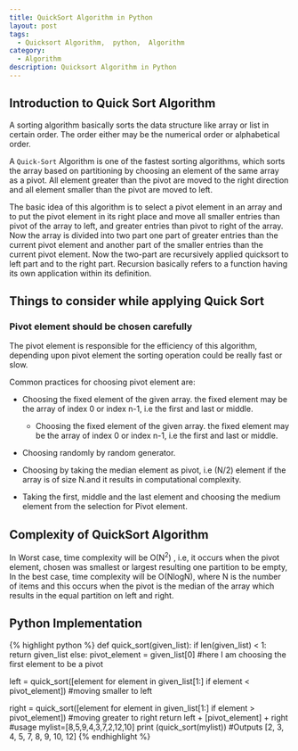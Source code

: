 ```yaml
---
title: QuickSort Algorithm in Python
layout: post
tags:
  - Quicksort Algorithm,  python,  Algorithm
category:
  - Algorithm
description: Quicksort Algorithm in Python
---
```


## Introduction to Quick Sort Algorithm

A sorting algorithm basically sorts the data structure like array or list in certain order. The order either may be the numerical order or alphabetical order.

A `Quick-Sort` Algorithm is one of the fastest sorting algorithms, which sorts the array based on partitioning by choosing an element of the same array as a pivot. All element greater than the pivot are moved to the right direction and all element smaller than the pivot are moved to left.

The basic idea of this algorithm is to select a pivot element in an array and to put the pivot element in its right place and move all smaller entries than pivot of the array to left, and greater entries than pivot to right of the array.
Now the array is divided into two part one part of greater entries than the current pivot element and another part of the smaller entries than the current pivot element.
Now the two-part are recursively applied quicksort to left part and to the right part. Recursion basically refers to a function having its own application within its definition.

## Things to consider while applying Quick Sort

### Pivot element should be chosen carefully

The pivot element is responsible for the efficiency of this algorithm, depending upon pivot element the sorting operation could be really fast or slow.

Common practices for choosing pivot element are:

- Choosing the fixed element of the given array. the fixed element may be the array of index 0 or index n-1, i.e the first and last or middle.

  - Choosing the fixed element of the given array. the fixed element may be the array of index 0 or index n-1, i.e the first and last or middle.

- Choosing randomly by random generator.
- Choosing by taking the median element as pivot, i.e (N/2) element if the array is of size N.and it results in computational complexity.
- Taking the first, middle and the last element and choosing the medium element from the selection for Pivot element.

## Complexity of QuickSort Algorithm

In Worst case, time complexity will be O(N<sup>2</sup>) , i.e, it occurs when the pivot element, chosen was smallest or largest resulting one partition to be empty,
In the best case, time complexity will be O(NlogN), where N is the number of items and this occurs when the pivot is the median of the array which results in the equal partition on left and right.

## Python Implementation

{% highlight python %}
def quick_sort(given_list):
if len(given_list) < 1:
return given_list
else:
pivot_element = given_list[0]
#here I am choosing the first element to be a pivot
  
 left = quick_sort([element for element in given_list[1:] if element < pivot_element])
#moving smaller to left
  
 right = quick_sort([element for element in given_list[1:] if element > pivot_element])
#moving greater to right
return left + [pivot_element] + right
#usage
mylist=[8,5,9,4,3,7,2,12,10]
print (quick_sort(mylist))
#Outputs [2, 3, 4, 5, 7, 8, 9, 10, 12]
{% endhighlight %}
